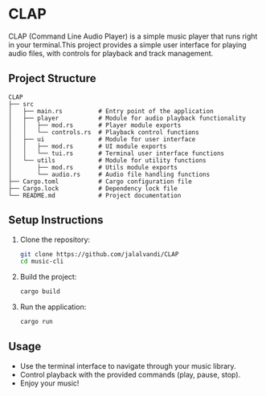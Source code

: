 # CLAP

CLAP (Command Line Audio Player) is a simple music player that runs right in your terminal.This project provides a simple user interface for playing audio files, with controls for playback and track management.

## Project Structure

```
CLAP
├── src
│   ├── main.rs          # Entry point of the application
│   ├── player           # Module for audio playback functionality
│   │   ├── mod.rs       # Player module exports
│   │   └── controls.rs  # Playback control functions
│   ├── ui               # Module for user interface
│   │   ├── mod.rs       # UI module exports
│   │   └── tui.rs       # Terminal user interface functions
│   └── utils            # Module for utility functions
│       ├── mod.rs       # Utils module exports
│       └── audio.rs     # Audio file handling functions
├── Cargo.toml           # Cargo configuration file
├── Cargo.lock           # Dependency lock file
└── README.md            # Project documentation
```

## Setup Instructions

1. Clone the repository:
   ```bash
   git clone https://github.com/jalalvandi/CLAP
   cd music-cli
   ```

2. Build the project:
   ```bash
   cargo build
   ```

3. Run the application:
   ```bash
   cargo run
   ```

## Usage

- Use the terminal interface to navigate through your music library.
- Control playback with the provided commands (play, pause, stop).
- Enjoy your music!